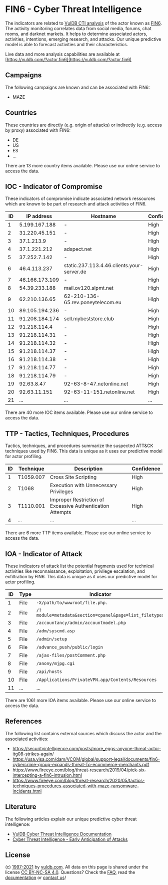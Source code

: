 # FIN6 - Cyber Threat Intelligence

The indicators are related to [VulDB CTI analysis](https://vuldb.com/?doc.cti) of the actor known as [FIN6](https://vuldb.com/?actor.fin6). The activity monitoring correlates data from social media, forums, chat rooms, and darknet markets. It helps to determine associated actors, activities, intentions, emerging research, and attacks. Our unique predictive model is able to forecast activities and their characteristics.

Live data and more analysis capabilities are available at [https://vuldb.com/?actor.fin6](https://vuldb.com/?actor.fin6)

## Campaigns

The following campaigns are known and can be associated with FIN6:

* MAZE

## Countries

These countries are directly (e.g. origin of attacks) or indirectly (e.g. access by proxy) associated with FIN6:

* DE
* US
* ES
* ...

There are 13 more country items available. Please use our online service to access the data.

## IOC - Indicator of Compromise

These indicators of compromise indicate associated network ressources which are known to be part of research and attack activities of FIN6.

ID | IP address | Hostname | Confidence
-- | ---------- | -------- | ----------
1 | 5.199.167.188 | - | High
2 | 31.220.45.151 | - | High
3 | 37.1.213.9 | - | High
4 | 37.1.221.212 | adspect.net | High
5 | 37.252.7.142 | - | High
6 | 46.4.113.237 | static.237.113.4.46.clients.your-server.de | High
7 | 46.166.173.109 | - | High
8 | 54.39.233.188 | mail.ov120.slpmt.net | High
9 | 62.210.136.65 | 62-210-136-65.rev.poneytelecom.eu | High
10 | 89.105.194.236 | - | High
11 | 91.208.184.174 | sell.mybeststore.club | High
12 | 91.218.114.4 | - | High
13 | 91.218.114.31 | - | High
14 | 91.218.114.32 | - | High
15 | 91.218.114.37 | - | High
16 | 91.218.114.38 | - | High
17 | 91.218.114.77 | - | High
18 | 91.218.114.79 | - | High
19 | 92.63.8.47 | 92-63-8-47.netonline.net | High
20 | 92.63.11.151 | 92-63-11-151.netonline.net | High
21 | ... | ... | ...

There are 40 more IOC items available. Please use our online service to access the data.

## TTP - Tactics, Techniques, Procedures

Tactics, techniques, and procedures summarize the suspected ATT&CK techniques used by FIN6. This data is unique as it uses our predictive model for actor profiling.

ID | Technique | Description | Confidence
-- | --------- | ----------- | ----------
1 | T1059.007 | Cross Site Scripting | High
2 | T1068 | Execution with Unnecessary Privileges | High
3 | T1110.001 | Improper Restriction of Excessive Authentication Attempts | High
4 | ... | ... | ...

There are 6 more TTP items available. Please use our online service to access the data.

## IOA - Indicator of Attack

These indicators of attack list the potential fragments used for technical activities like reconnaissance, exploitation, privilege escalation, and exfiltration by FIN6. This data is unique as it uses our predictive model for actor profiling.

ID | Type | Indicator | Confidence
-- | ---- | --------- | ----------
1 | File | `-X/path/to/wwwroot/file.php.` | High
2 | File | `/?module=metadata&section=cpanel&page=list_filetypes` | High
3 | File | `/accountancy/admin/accountmodel.php` | High
4 | File | `/adm/syscmd.asp` | High
5 | File | `/admin/setup` | Medium
6 | File | `/advance_push/public/login` | High
7 | File | `/ajax-files/postComment.php` | High
8 | File | `/anony/mjpg.cgi` | High
9 | File | `/api/hosts` | Medium
10 | File | `/Applications/PrivateVPN.app/Contents/Resources` | High
11 | ... | ... | ...

There are 1061 more IOA items available. Please use our online service to access the data.

## References

The following list contains external sources which discuss the actor and the associated activities:

* https://securityintelligence.com/posts/more_eggs-anyone-threat-actor-itg08-strikes-again/
* https://usa.visa.com/dam/VCOM/global/support-legal/documents/fin6-cybercrime-group-expands-threat-To-ecommerce-merchants.pdf
* https://www.fireeye.com/blog/threat-research/2019/04/pick-six-intercepting-a-fin6-intrusion.html
* https://www.fireeye.com/blog/threat-research/2020/05/tactics-techniques-procedures-associated-with-maze-ransomware-incidents.html

## Literature

The following articles explain our unique predictive cyber threat intelligence:

* [VulDB Cyber Threat Intelligence Documentation](https://vuldb.com/?doc.cti)
* [Cyber Threat Intelligence - Early Anticipation of Attacks](https://www.scip.ch/en/?labs.20201022)

## License

(c) [1997-2021](https://vuldb.com/?doc.changelog) by [vuldb.com](https://vuldb.com/?doc.about). All data on this page is shared under the license [CC BY-NC-SA 4.0](https://creativecommons.org/licenses/by-nc-sa/4.0/). Questions? Check the [FAQ](https://vuldb.com/?doc.faq), read the [documentation](https://vuldb.com/?doc) or [contact us](https://vuldb.com/?contact)!

